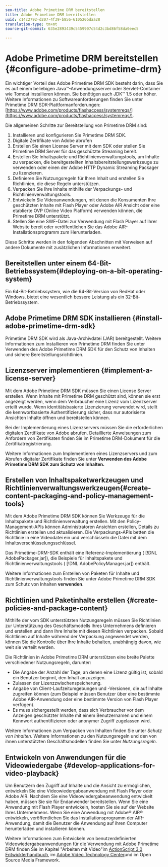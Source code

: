 ```yaml
---
seo-title: Adobe Primetime DRM bereitstellen
title: Adobe Primetime DRM bereitstellen
uuid: c14c2792-d207-4f39-b856-610520bdaa28
translation-type: tm+mt
source-git-commit: 635e2893439c5459907c54d2c3bd86f58da0eec5

---
```



# Adobe Primetime DRM bereitstellen {#configure-adobe-primetime-drm}

Ein wichtiger Vorteil des Adobe Primetime DRM SDK besteht darin, dass Sie es auf einem beliebigen Java™-Anwendungsserver oder Servlet-Container wie Tomcat installieren können. Sie benötigen auch JDK™ 1.5 oder höher. Weitere Informationen zu Softwareanforderungen finden Sie unter Primetime DRM SDK-Plattformanforderungen: [https://www.adobe.com/products/flashaccess/systemreqs/](https://www.adobe.com/products/flashaccess/systemreqs/).

Die allgemeinen Schritte zur Bereitstellung von Primetime DRM sind:

1. Installieren und konfigurieren Sie Primetime DRM SDK.
1. Digitale Zertifikate von Adobe abrufen
1. Erstellen Sie einen License Server mit dem SDK oder stellen Sie Primetime DRM Server für das geschützte Streaming bereit.
1. Erstellen Sie Inhaltspakete und Richtlinienverwaltungstools, um Inhalte zu verpacken, die bereitgestellten Inhaltsbereitstellungswerkzeuge zu verwenden oder einen der Adobe HTTP Dynamic Streaming Packager zu lizenzieren.
1. Definieren Sie Nutzungsregeln für Ihren Inhalt und erstellen Sie Richtlinien, die diese Regeln unterstützen.
1. Verpacken Sie Ihre Inhalte mithilfe der Verpackungs- und Richtlinienverwaltungstools.
1. Entwickeln Sie Videoanwendungen, mit denen die Konsumenten Ihre geschützten Inhalte mit Flash Player oder Adobe AIR Ansicht oder eine etablierte OVP (Online Video Platform) verwenden können, die Primetime DRM unterstützt.
1. Stellen Sie eine SWF-Datei zur Verwendung mit Flash Player auf Ihrer Website bereit oder veröffentlichen Sie das Adobe AIR-Installationsprogramm zum Herunterladen.

Diese Schritte werden in den folgenden Abschnitten mit Verweisen auf andere Dokumente mit zusätzlichen Informationen erweitert.

## Bereitstellen unter einem 64-Bit-Betriebssystem{#deploying-on-a-bit-operating-system}

Ein 64-Bit-Betriebssystem, wie die 64-Bit-Version von RedHat oder Windows, bietet eine wesentlich bessere Leistung als ein 32-Bit-Betriebssystem.

## Adobe Primetime DRM SDK installieren {#install-adobe-primetime-drm-sdk}

Primetime DRM SDK wird als Java-Archivdatei (JAR) bereitgestellt. Weitere Informationen zum Installieren von Primetime DRM finden Sie unter Verwenden des Adobe Primetime DRM SDK für den Schutz von Inhalten und sichere Bereitstellungsrichtlinien.

## Lizenzserver implementieren {#implement-a-license-server}

Mit dem Adobe Primetime DRM SDK müssen Sie einen License Server erstellen. Wenn Inhalte mit Primetime DRM geschützt sind, können sie erst angezeigt werden, wenn dem Verbraucher eine Lizenz vom Lizenzserver erteilt wurde. Wenn identitätsbasierte Lizenzierung verwendet wird, stellt die kennwortbasierte Authentifizierung sicher, dass nur autorisierte Ansichten Inhalte öffnen und bereitstellen können.

Bei der Implementierung eines Lizenzservers müssen Sie die erforderlichen digitalen Zertifikate von Adobe abrufen. Detaillierte Anweisungen zum Anfordern von Zertifikaten finden Sie im Primetime DRM-Dokument für die Zertifikatregistrierung.

Weitere Informationen zum Implementieren eines Lizenzservers und zum Abrufen digitaler Zertifikate finden Sie unter **Verwenden des Adobe Primetime DRM SDK zum Schutz von Inhalten.**

## Erstellen von Inhaltspaketwerkzeugen und Richtlinienverwaltungswerkzeugen{#create-content-packaging-and-policy-management-tools}

Mit dem Adobe Primetime DRM SDK können Sie Werkzeuge für die Inhaltspakete und Richtlinienverwaltung erstellen. Mit den Policy-Management-APIs können Administratoren Ansichten erstellen, Details zu Richtlinien erstellen und aktualisieren. Die Verpackungs-APIs betten die Richtlinie in eine Videodatei ein und verschlüsseln die Datei mit dem Inhaltsverschlüsselungsschlüssel.

Das Primetime-DRM-SDK enthält eine Referenz-Implementierung ( [!DNL AdobePackager.jar]), die Beispiele für Inhaltspakete und Richtlinienverwaltungstools ( [!DNL AdobePolicyManager.jar]) enthält.

Weitere Informationen zum Erstellen von Paketen für Inhalte und Richtlinienverwaltungstools finden Sie unter Adobe Primetime DRM SDK zum Schutz von Inhalten **verwenden.**

## Richtlinien und Paketinhalte erstellen {#create-policies-and-package-content}

Mithilfe der vom SDK unterstützten Nutzungsregeln müssen Sie Richtlinien zur Unterstützung des Geschäftsmodells Ihres Unternehmens definieren und erstellen und dann Ihre Inhalte mit diesen Richtlinien verpacken. Sobald Richtlinien auf Inhalte während der Verpackung angewendet werden, können Sie die Kontrolle über Ihre Inhalte behalten, unabhängig davon, wie weit sie verteilt werden.

Die Richtlinien in Adobe Primetime DRM unterstützen eine breite Palette verschiedener Nutzungsregeln, darunter:

* Die Angabe der Anzahl der Tage, an denen eine Lizenz gültig ist, sobald ein Benutzer beginnt, den Inhalt anzuzeigen.
* Zulassen der Lizenzzwischenspeicherung.
* Angabe von Client-Laufzeitumgebungen und -Versionen, die auf Inhalte zugreifen können (zum Beispiel müssen Benutzer über eine bestimmte Adobe AIR-Anwendung oder eine bestimmte Version von Flash Player verfügen).
* Es muss sichergestellt werden, dass sich Verbraucher vor dem Anzeigen geschützter Inhalte mit einem Benutzernamen und einem Kennwort authentifizieren oder anonymer Zugriff zugelassen wird.

Weitere Informationen zum Verpacken von Inhalten finden Sie unter *Schutz von Inhalten*. Weitere Informationen zu den Nutzungsregeln und den von ihnen unterstützten Geschäftsmodellen finden Sie unter *Nutzungsregeln*.

## Entwickeln von Anwendungen für die Videowiedergabe {#develop-applications-for-video-playback}

Um Benutzern den Zugriff auf Inhalte und die Ansicht zu ermöglichen, entwickeln Sie eine Videowiedergabeanwendung mit Flash Player oder Adobe AIR. Nachdem Sie eine Videowiedergabeanwendung entwickelt haben, müssen Sie sie für Endanwender bereitstellen. Wenn Sie eine Anwendung mit Flash Player entwickeln, hosten Sie sie auf der Website Ihres Unternehmens. Wenn Sie eine Anwendung mit Adobe® AIR® entwickeln, veröffentlichen Sie das Installationsprogramm der AIR-Anwendung, damit die Benutzer die Anwendung auf ihren Computer herunterladen und installieren können.

Weitere Informationen zum Entwickeln von benutzerdefinierten Videowiedergabeanwendungen für die Verwendung mit Adobe Primetime DRM finden Sie im Kapitel &quot;Arbeiten mit Video&quot;im [ActionScript 3.0 Entwicklerhandbuch](https://help.adobe.com/en_US/as3/dev/WS9936fa0d5984e93b3f4f38ec1272a447844-8000.html), im [Adobe Video Technology Center](https://www.adobe.com/devnet/video/)und im Open Source Media Framework.